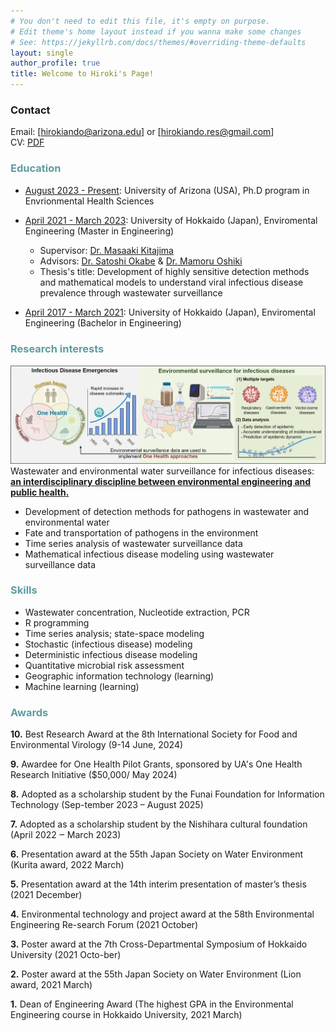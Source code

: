```yaml
---
# You don't need to edit this file, it's empty on purpose.
# Edit theme's home layout instead if you wanna make some changes
# See: https://jekyllrb.com/docs/themes/#overriding-theme-defaults
layout: single
author_profile: true
title: Welcome to Hiroki's Page!
---
```

### Contact
Email: [hirokiando@arizona.edu] or [hirokiando.res@gmail.com]  
CV: [PDF](https://drive.google.com/drive/u/0/folders/1pc7cjvroS0JEafk4r6ReJu2O-D3NqyJp)

### <span style="color:#5E9CA0;">Education</span>
- <u>August 2023 - Present</u>: University of Arizona (USA), Ph.D program in Envrionmental Health Sciences
  
- <u>April 2021 - March 2023</u>: University of Hokkaido (Japan), Enviromental Engineering (Master in Engineering)  
   
  - Supervisor: [Dr. Masaaki Kitajima](https://scholar.google.co.jp/citations?user=46SKTFsAAAAJ&hl=en)   
  - Advisors: [Dr. Satoshi Okabe](https://scholar.google.co.jp/citations?user=MKX4iLsAAAAJ&hl=ja) & [Dr. Mamoru Oshiki](https://scholar.google.com/citations?user=-gmVynQAAAAJ&hl=ja)
  - Thesis's title: Development of highly sensitive detection methods and mathematical models to understand viral infectious disease prevalence through wastewater surveillance

- <u>April 2017 - March 2021</u>: University of Hokkaido (Japan), Enviromental Engineering (Bachelor in Engineering)

### <span style="color:#5E9CA0;">Research interests</span> 
![Research image](/assets/images/home.jpg)
Wastewater and environmental water surveillance for infectious diseases: <u><b>an interdisciplinary discipline between environmental engineering and public health.</b></u>
- Development of detection methods for pathogens in wastewater and environmental water
- Fate and transportation of pathogens in the environment
- Time series analysis of wastewater surveillance data
- Mathematical infectious disease modeling using wastewater surveillance data

### <span style="color:#5E9CA0;">Skills</span> 
- Wastewater concentration, Nucleotide extraction, PCR
- R programming
- Time series analysis; state-space modeling
- Stochastic (infectious disease) modeling
- Deterministic infectious disease modeling
- Quantitative microbial risk assessment
- Geographic information technology (learning)
- Machine learning (learning)

### <span style="color:#5E9CA0;">Awards</span>  
<p><b>10.</b> Best Research Award at the 8th International Society for Food and Environmental Virology (9-14 June, 2024)</p>  
<p><b>9.</b> Awardee for One Health Pilot Grants, sponsored by UA's One Health Research Initiative ($50,000/ May 2024)</p>   
<p><b>8.</b> Adopted as a scholarship student by the Funai Foundation for Information Technology (Sep-tember 2023 – August 2025)</p>   
<p><b>7.</b> Adopted as a scholarship student by the Nishihara cultural foundation (April 2022 ‒ March 2023)</p>   
<p><b>6.</b> Presentation award at the 55th Japan Society on Water Environment (Kurita award, 2022 March)</p>   
<p><b>5.</b> Presentation award at the 14th interim presentation of master’s thesis (2021 December)</p>   
<p><b>4.</b> Environmental technology and project award at the 58th Environmental Engineering Re-search Forum (2021 October)</p>   
<p><b>3.</b> Poster award at the 7th Cross-Departmental Symposium of Hokkaido University (2021 Octo-ber)</p>   
<p><b>2.</b> Poster award at the 55th Japan Society on Water Environment (Lion award, 2021 March)</p>   
<p><b>1.</b> Dean of Engineering Award (The highest GPA in the Environmental Engineering course in Hokkaido University, 2021 March)</p>   


